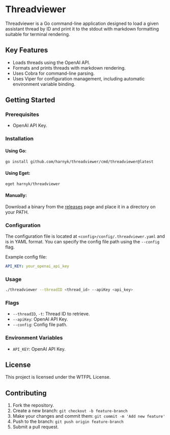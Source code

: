 # Threadviewer

Threadviewer is a Go command-line application designed to load a given assistant thread by ID and print it to the stdout with markdown formatting suitable for terminal rendering.

## Key Features

- Loads threads using the OpenAI API.
- Formats and prints threads with markdown rendering.
- Uses Cobra for command-line parsing.
- Uses Viper for configuration management, including automatic environment variable binding.

## Getting Started

### Prerequisites

- OpenAI API Key.

### Installation

#### Using Go:

```sh
go install github.com/harnyk/threadviewer/cmd/threadviewer@latest
```

#### Using Eget:

```sh
eget harnyk/threadviewer
```

#### Manually:

Download a binary from the [releases](https://github.com/harnyk/threadviewer/releases) page and place it in a directory on your PATH.


### Configuration

The configuration file is located at `<config>/config/.threadviewer.yaml` and is in YAML format. You can specify the config file path using the `--config` flag.

Example config file:

```yaml
API_KEY: your_openai_api_key
```

### Usage

```sh
./threadviewer --threadID <thread_id> --apiKey <api_key>
```

### Flags

- `--threadID`, `-t`: Thread ID to retrieve.
- `--apiKey`: OpenAI API Key.
- `--config`: Config file path.

### Environment Variables

- `API_KEY`: OpenAI API Key.

## License

This project is licensed under the WTFPL License.

## Contributing

1. Fork the repository.
2. Create a new branch: `git checkout -b feature-branch`
3. Make your changes and commit them: `git commit -m 'Add new feature'`
4. Push to the branch: `git push origin feature-branch`
5. Submit a pull request.
